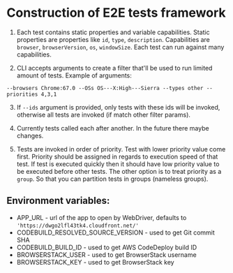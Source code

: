 # Construction of E2E tests framework

1) Each test contains static properties and variable capabilities. Static properties
are properties like `id`, `type`, `description`. Capabilities are `browser`,
`browserVersion`, `os`, `windowSize`. Each test can run against many capabilities.

2) CLI accepts arguments to create a filter that'll be used to run limited amount
of tests. Example of arguments:
```
--browsers Chrome:67.0 --OSs OS---X:High---Sierra --types other --priorities 4,3,1
```

3) If `--ids` argument is provided, only tests with these ids will be invoked, otherwise
all tests are invoked (if match other filter params).

4) Currently tests called each after another. In the future there maybe changes.

5) Tests are invoked in order of priority. Test with lower priority value come first.
Priority should be assigned in regards to execution speed of that test. If test is executed
quickly then it should have low priority value to be executed before other tests.
The other option is to treat priority as a `group`. So that you can partition tests
in groups (nameless groups).

## Environment variables:

* APP_URL - url of the app to open by WebDriver, defaults to `'https://dwgo2lfl43tk4.cloudfront.net/'`
* CODEBUILD_RESOLVED_SOURCE_VERSION - used to get Git commit SHA
* CODEBUILD_BUILD_ID - used to get AWS CodeDeploy build ID
* BROWSERSTACK_USER - used to get BrowserStack username
* BROWSERSTACK_KEY - used to get BrowserStack key

